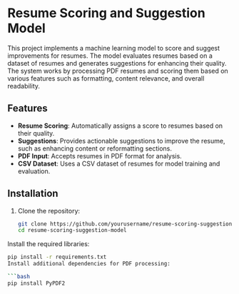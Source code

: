 # Resume Scoring and Suggestion Model

This project implements a machine learning model to score and suggest improvements for resumes. The model evaluates resumes based on a dataset of resumes and generates suggestions for enhancing their quality. The system works by processing PDF resumes and scoring them based on various features such as formatting, content relevance, and overall readability.

## Features
- **Resume Scoring**: Automatically assigns a score to resumes based on their quality.
- **Suggestions**: Provides actionable suggestions to improve the resume, such as enhancing content or reformatting sections.
- **PDF Input**: Accepts resumes in PDF format for analysis.
- **CSV Dataset**: Uses a CSV dataset of resumes for model training and evaluation.

## Installation

1. Clone the repository:
   ```bash
   git clone https://github.com/yourusername/resume-scoring-suggestion-model.git
   cd resume-scoring-suggestion-model
Install the required libraries:

   ```bash
   pip install -r requirements.txt
Install additional dependencies for PDF processing:

```bash
pip install PyPDF2
